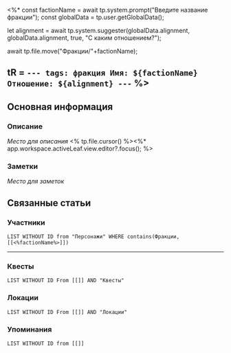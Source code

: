 <%*
const factionName = await tp.system.prompt("Введите название фракции");
const globalData = tp.user.getGlobalData();

let alignment = await tp.system.suggester(globalData.alignment, globalData.alignment, true, "С каким отношением?");

await tp.file.move("Фракции/"+factionName);

tR = `---
tags: фракция
Имя: ${factionName}
Отношение: ${alignment}
---`
%>
---
## Основная информация
### Описание

*Место для описания*
<% tp.file.cursor() %><%* app.workspace.activeLeaf.view.editor?.focus(); %>
### Заметки

*Место для заметок*

## Связанные статьи

### Участники
```dataview
LIST WITHOUT ID from "Персонажи" WHERE contains(Фракции, [[<%factionName%>]])
```
---
### Квесты
```dataview
LIST WITHOUT ID From [[]] AND "Квесты"
```
### Локации
```dataview
LIST WITHOUT ID From [[]] AND "Локации"
```
### Упоминания
```dataview
LIST WITHOUT ID from [[]]
```